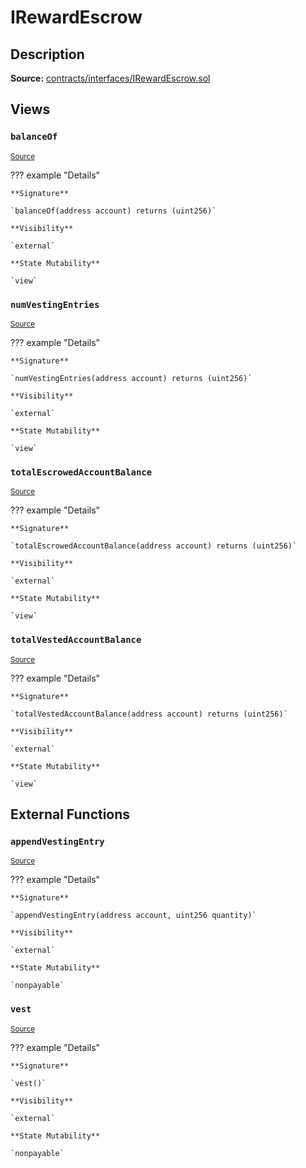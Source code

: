 # IRewardEscrow

## Description

**Source:** [contracts/interfaces/IRewardEscrow.sol](https://github.com/Synthetixio/synthetix/tree/v2.23.0-alpha-1/contracts/interfaces/IRewardEscrow.sol)

## Views

### `balanceOf`

<sub>[Source](https://github.com/Synthetixio/synthetix/tree/v2.23.0-alpha-1/contracts/interfaces/IRewardEscrow.sol#L6)</sub>

??? example "Details"

    **Signature**

    `balanceOf(address account) returns (uint256)`

    **Visibility**

    `external`

    **State Mutability**

    `view`

### `numVestingEntries`

<sub>[Source](https://github.com/Synthetixio/synthetix/tree/v2.23.0-alpha-1/contracts/interfaces/IRewardEscrow.sol#L8)</sub>

??? example "Details"

    **Signature**

    `numVestingEntries(address account) returns (uint256)`

    **Visibility**

    `external`

    **State Mutability**

    `view`

### `totalEscrowedAccountBalance`

<sub>[Source](https://github.com/Synthetixio/synthetix/tree/v2.23.0-alpha-1/contracts/interfaces/IRewardEscrow.sol#L10)</sub>

??? example "Details"

    **Signature**

    `totalEscrowedAccountBalance(address account) returns (uint256)`

    **Visibility**

    `external`

    **State Mutability**

    `view`

### `totalVestedAccountBalance`

<sub>[Source](https://github.com/Synthetixio/synthetix/tree/v2.23.0-alpha-1/contracts/interfaces/IRewardEscrow.sol#L12)</sub>

??? example "Details"

    **Signature**

    `totalVestedAccountBalance(address account) returns (uint256)`

    **Visibility**

    `external`

    **State Mutability**

    `view`

## External Functions

### `appendVestingEntry`

<sub>[Source](https://github.com/Synthetixio/synthetix/tree/v2.23.0-alpha-1/contracts/interfaces/IRewardEscrow.sol#L15)</sub>

??? example "Details"

    **Signature**

    `appendVestingEntry(address account, uint256 quantity)`

    **Visibility**

    `external`

    **State Mutability**

    `nonpayable`

### `vest`

<sub>[Source](https://github.com/Synthetixio/synthetix/tree/v2.23.0-alpha-1/contracts/interfaces/IRewardEscrow.sol#L17)</sub>

??? example "Details"

    **Signature**

    `vest()`

    **Visibility**

    `external`

    **State Mutability**

    `nonpayable`
